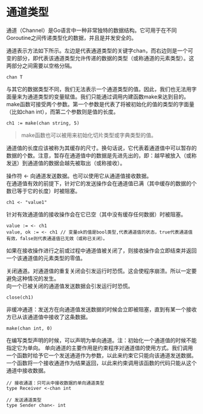 # 通道类型
通道（Channel）是Go语言中一种非常独特的数据结构。它可用于在不同Goroutine之间传递类型化的数据，并且是并发安全的。

通道表示方法如下所示。左边是代表通道类型的关键字chan，而右边则是一个可变的部分，即代表该通道类型允许传递的数据的类型（或称通道的元素类型）。这两部分之间需要以空格分隔。
```
chan T
```

与其它的数据类型不同，我们无法表示一个通道类型的值。因此，我们也无法用字面量来为通道类型的变量赋值。我们只能通过调用内建函数make来达到目的。make函数可接受两个参数。第一个参数是代表了将被初始化的值的类型的字面量（比如chan int），而第二个参数则是值的长度。
```
ch1 := make(chan string, 5)
```
> make函数也可以被用来初始化切片类型或字典类型的值。

通道值的长度应该被称为其缓存的尺寸。换句话说，它代表着通道值中可以暂存的数据的个数。注意，暂存在通道值中的数据是先进先出的，即：越早被放入（或称发送）到通道值的数据会越先被取出（或称接收）。

操作符 <- 向通道发送数据。也可以使用它从通道值接收数据。  
在通道值有效的前提下，针对它的发送操作会在通道值已满（其中缓存的数据的个数已等于它的长度）时被阻塞。
```
ch1 <- "value1"
```


针对有效通道值的接收操作会在它已空（其中没有缓存任何数据）时被阻塞。
```
value := <- ch1
value, ok := <- ch1 // 变量ok的值是bool类型,代表通道值的状态，true代表通道值有效，false则代表通道值已无效（或称已关闭）。
```
如果在接收操作进行之前或过程中通道值被关闭了，则接收操作会立即结束并返回一个该通道值的元素类型的零值。


关闭通道。对通道值的重复关闭会引发运行时恐慌。这会使程序崩溃。所以一定要避免这种情况的发生。  
向一个已被关闭的通道值发送数据会引发运行时恐慌。
```
close(ch1)  
```


非缓冲通道：发送方在向通道值发送数据的时候会立即被阻塞，直到有某一个接收方已从该通道值中接收了这条数据。
```
make(chan int, 0)
```


在编写类型声明的时候，可以声明为单向通道。注：初始化一个通道值的时候不能指定它为单向。
单向通道的主要作用是约束程序对通道值的使用方式。我们调用一个函数时给予它一个发送通道作为参数，以此来约束它只能向该通道发送数据。一个函数将一个接收通道作为结果返回，以此来约束调用该函数的代码只能从这个通道中接收数据。
```
// 接收通道：只可从中接收数据的单向通道类型
type Receiver <-chan int 
```

```
// 发送通道类型
type Sender chan<- int 
```














